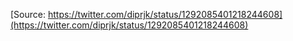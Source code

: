 [Source: https://twitter.com/diprjk/status/1292085401218244608](https://twitter.com/diprjk/status/1292085401218244608)